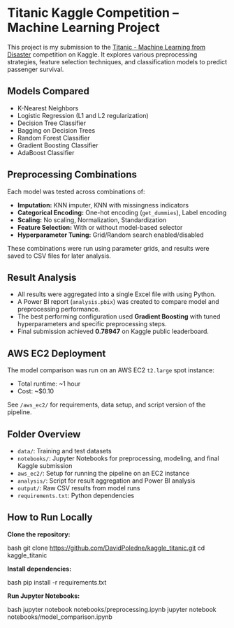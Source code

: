 # Titanic Kaggle Competition – Machine Learning Project

This project is my submission to the [Titanic - Machine Learning from Disaster](https://www.kaggle.com/c/titanic) competition on Kaggle. It explores various preprocessing strategies, feature selection techniques, and classification models to predict passenger survival.

## Models Compared

- K-Nearest Neighbors
- Logistic Regression (L1 and L2 regularization)
- Decision Tree Classifier
- Bagging on Decision Trees
- Random Forest Classifier
- Gradient Boosting Classifier
- AdaBoost Classifier

## Preprocessing Combinations

Each model was tested across combinations of:

- **Imputation:** KNN imputer, KNN with missingness indicators
- **Categorical Encoding:** One-hot encoding (`get_dummies`), Label encoding
- **Scaling:** No scaling, Normalization, Standardization
- **Feature Selection:** With or without model-based selector
- **Hyperparameter Tuning:** Grid/Random search enabled/disabled

These combinations were run using parameter grids, and results were saved to CSV files for later analysis.

## Result Analysis

- All results were aggregated into a single Excel file with using Python.
- A Power BI report (`analysis.pbix`) was created to compare model and preprocessing performance.
- The best performing configuration used **Gradient Boosting** with tuned hyperparameters and specific preprocessing steps.
- Final submission achieved **0.78947** on Kaggle public leaderboard.

## AWS EC2 Deployment

The model comparison was run on an AWS EC2 `t2.large` spot instance:
- Total runtime: ~1 hour
- Cost: ~$0.10

See `/aws_ec2/` for requirements, data setup, and script version of the pipeline.

## Folder Overview

- `data/`: Training and test datasets
- `notebooks/`: Jupyter Notebooks for preprocessing, modeling, and final Kaggle submission
- `aws_ec2/`: Setup for running the pipeline on an EC2 instance
- `analysis/`: Script for result aggregation and Power BI analysis
- `output/`: Raw CSV results from model runs
- `requirements.txt`: Python dependencies

## How to Run Locally

**Clone the repository:**

   bash
   git clone https://github.com/DavidPoledne/kaggle_titanic.git
   cd kaggle_titanic

**Install dependencies:**

  bash
  pip install -r requirements.txt

**Run Jupyter Notebooks:**

  bash
  jupyter notebook notebooks/preprocessing.ipynb
  jupyter notebook notebooks/model_comparison.ipynb
